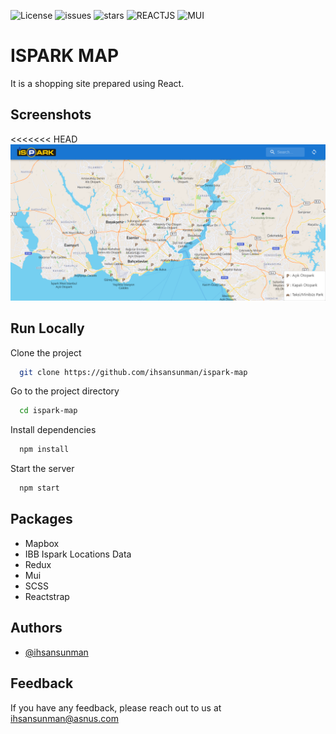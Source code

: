 ![License](https://img.shields.io/github/license/ihsansunman/ispark-map?style=for-the-badge) ![issues](https://img.shields.io/github/issues/ihsansunman/ispark-map?style=for-the-badge) ![stars](https://img.shields.io/github/stars/ihsansunman/ispark-map?style=for-the-badge) ![REACTJS](https://img.shields.io/badge/-ReactJs-61DAFB?logo=react&logoColor=white&style=for-the-badge) ![MUI](https://img.shields.io/badge/-mui-007FFF?logo=mui&logoColor=white&style=for-the-badge)


# ISPARK MAP

It is a shopping site prepared using React.


## Screenshots

<<<<<<< HEAD
![Screenshot](https://raw.githubusercontent.com/ihsansunman/ispark-map/master/src/images/screenshot.png)

## Run Locally

Clone the project

```bash
  git clone https://github.com/ihsansunman/ispark-map
```

Go to the project directory

```bash
  cd ispark-map
```

Install dependencies

```bash
  npm install
```

Start the server

```bash
  npm start
```

## Packages

- Mapbox
- IBB Ispark Locations Data
- Redux
- Mui
- SCSS
- Reactstrap

## Authors

- [@ihsansunman](https://www.github.com/ihsansunman)


## Feedback

If you have any feedback, please reach out to us at [ihsansunman@asnus.com](mailto:ihsansunman@asnus.com)
